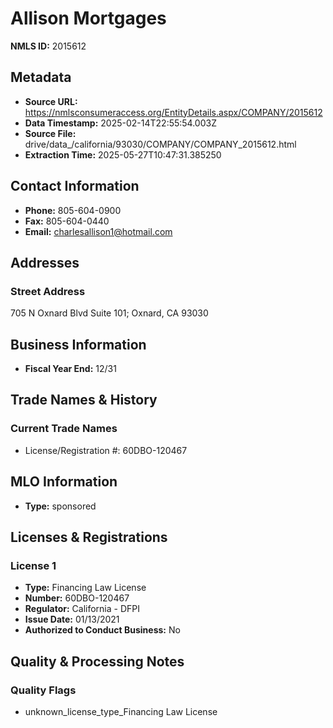# Allison Mortgages

**NMLS ID:** 2015612

## Metadata
- **Source URL:** https://nmlsconsumeraccess.org/EntityDetails.aspx/COMPANY/2015612
- **Data Timestamp:** 2025-02-14T22:55:54.003Z
- **Source File:** drive/data_/california/93030/COMPANY/COMPANY_2015612.html
- **Extraction Time:** 2025-05-27T10:47:31.385250

## Contact Information
- **Phone:** 805-604-0900
- **Fax:** 805-604-0440
- **Email:** charlesallison1@hotmail.com

## Addresses
### Street Address
705 N Oxnard Blvd Suite 101; Oxnard, CA 93030

## Business Information
- **Fiscal Year End:** 12/31

## Trade Names & History
### Current Trade Names
- License/Registration #: 60DBO-120467

## MLO Information
- **Type:** sponsored

## Licenses & Registrations

### License 1
- **Type:** Financing Law License
- **Number:** 60DBO-120467
- **Regulator:** California - DFPI
- **Issue Date:** 01/13/2021
- **Authorized to Conduct Business:** No

## Quality & Processing Notes
### Quality Flags
- unknown_license_type_Financing Law License
